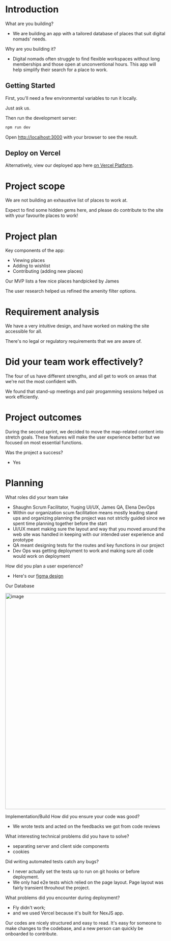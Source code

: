 # Introduction

What are you building?

- We are building an app with a tailored database of places that suit digital nomads' needs.

Why are you building it?

- Digital nomads often struggle to find flexible workspaces without long memberships and those open at unconventional hours. This app will help simplify their search for a place to work.

## Getting Started

First, you'll need a few environmental variables to run it locally.

Just ask us.

Then run the development server:

```bash
npm run dev
```

Open [http://localhost:3000](http://localhost:3000) with your browser to see the result.

## Deploy on Vercel

Alternatively, view our deployed app here [on Vercel Platform](https://desk-mooovements-1b004ndx5-elenas-projects-f436e785.vercel.app/).

# Project scope

We are not building an exhaustive list of places to work at.

Expect to find some hidden gems here, and please do contribute to the site with your favourite places to work!

# Project plan

Key components of the app:
- Viewing places
- Adding to wishlist
- Contributing (adding new places)

Our MVP lists a few nice places handpicked by James

The user research helped us refined the amenity filter options. 

# Requirement analysis

We have a very intuitive design, and have worked on making the site accessible for all.

There's no legal or regulatory requirements that we are aware of.

# Did your team work effectively?

The four of us have different strengths, and all get to work on areas that we're not the most confident with. 

We found that stand-up meetings and pair progamming sessions helped us work efficiently. 

# Project outcomes

During the second sprint, we decided to move the map-related content into stretch goals. 
These features will make the user experience better but we focused on most essential functions. 

Was the project a success?
- Yes

# Planning

What roles did your team take 
- Shaughn Scrum Facilitator, Yuqing UI/UX, James QA, Elena DevOps
- Within our organization scum facilitation means mostly leading stand ups and organizing planning the project was not strictly guided since we spent time planning together before the start
- UI/UX meant making sure the layout and way that you moved around the web site was handled in keeping with our intended user experience and prototype
- QA meant designing tests for the routes and key functions in our project
- Dev Ops was getting deployment to work and making sure all code would work on deployment

How did you plan a user experience?
- Here's our [figma design](https://www.figma.com/file/NZccojtf3RhwXvdxG5C9FQ/Moooooooo?type=design&node-id=1%3A24&mode=design&t=GJhzZSfMuFg0gEDv-1)

Our Database

<img width="676" alt="image" src="https://github.com/fac28/desk-mooovements/assets/44486576/fa9cefac-6b15-471a-8241-72c39a1c7474">

  
<!--- What technical decisions did you make?
Server-render vs client-render vs both
Relational or non-relational or no DB
Self-hosted or platform-as-a-service
Frontend first vs DB first
Did you create a technical specification?
Review methods of software design with reference to functional/technical specifications and apply a justified approach to software development (K11, S11, S12)-->

Implementation/Build
How did you ensure your code was good?
- We wrote tests and acted on the feedbacks we got from code reviews

What interesting technical problems did you have to solve?
- separating server and client side components
- cookies

Did writing automated tests catch any bugs?
- I never actually set the tests up to run on git hooks or before deployment.
- We only had e2e tests which relied on the page layout. Page layout was fairly transient throuhout the project.

What problems did you encounter during deployment?
- Fly didn't work;
- and we used Vercel because it's built for NexJS app.

Our codes are nicely structured and easy to read. It's easy for someone to make changes to the codebase, and a new person can quickly be onboarded to contribute.
